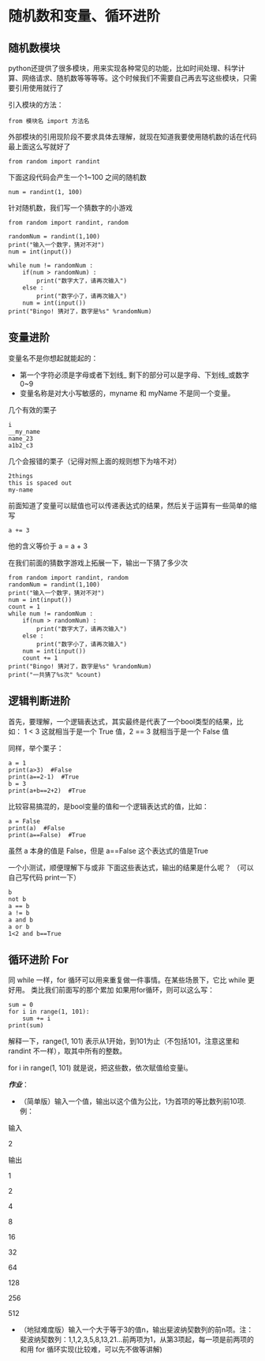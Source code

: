 # 随机数和变量、循环进阶
## 随机数模块
python还提供了很多模块，用来实现各种常见的功能，比如时间处理、科学计算、网络请求、随机数等等等等。这个时候我们不需要自己再去写这些模块，只需要引用使用就行了

引入模块的方法：
~~~
from 模块名 import 方法名
~~~
外部模块的引用现阶段不要求具体去理解，就现在知道我要使用随机数的话在代码最上面这么写就好了
~~~
from random import randint
~~~
下面这段代码会产生一个1~100 之间的随机数
~~~
num = randint(1, 100)
~~~
针对随机数，我们写一个猜数字的小游戏
~~~
from random import randint, random

randomNum = randint(1,100)
print("输入一个数字，猜对不对")
num = int(input())

while num != randomNum :
    if(num > randomNum) :
        print("数字大了，请再次输入")
    else :
        print("数字小了，请再次输入")
    num = int(input())
print("Bingo! 猜对了，数字是%s" %randomNum)
~~~

## 变量进阶
变量名不是你想起就能起的：

* 第一个字符必须是字母或者下划线_
剩下的部分可以是字母、下划线_或数字0~9
* 变量名称是对大小写敏感的，myname 和 myName 不是同一个变量。

几个有效的栗子
~~~
i
__my_name
name_23
a1b2_c3
~~~
几个会报错的栗子（记得对照上面的规则想下为啥不对）
~~~
2things
this is spaced out
my-name
~~~

前面知道了变量可以赋值也可以传递表达式的结果，然后关于运算有一些简单的缩写
~~~
a += 3
~~~
他的含义等价于 a = a + 3

在我们前面的猜数字游戏上拓展一下，输出一下猜了多少次
~~~
from random import randint, random
randomNum = randint(1,100)
print("输入一个数字，猜对不对")
num = int(input())
count = 1
while num != randomNum :
    if(num > randomNum) :
        print("数字大了，请再次输入")
    else :
        print("数字小了，请再次输入")
    num = int(input())
    count += 1
print("Bingo! 猜对了，数字是%s" %randomNum)
print("一共猜了%s次" %count)
~~~

## 逻辑判断进阶
首先，要理解，一个逻辑表达式，其实最终是代表了一个bool类型的结果，比如：  1 < 3 这就相当于是一个 True 值，2 == 3 就相当于是一个 False 值

同样，举个栗子：
~~~
a = 1
print(a>3)  #False
print(a==2-1)  #True
b = 3
print(a+b==2+2)  #True
~~~
比较容易搞混的，是bool变量的值和一个逻辑表达式的值，比如：
~~~
a = False
print(a)  #False
print(a==False)  #True
~~~
虽然 a 本身的值是 False，但是 a==False 这个表达式的值是True

一个小测试，顺便理解下与或非 下面这些表达式，输出的结果是什么呢？
（可以自己写代码 print一下）
~~~
b
not b
a == b
a != b
a and b
a or b
1<2 and b==True
~~~

## 循环进阶 For
同 while 一样，for 循环可以用来重复做一件事情。在某些场景下，它比 while 更好用。
类比我们前面写的那个累加
如果用for循环，则可以这么写：
~~~
sum = 0 
for i in range(1, 101):
    sum += i 
print(sum)
~~~
解释一下，range(1, 101) 表示从1开始，到101为止（不包括101，注意这里和 randint 不一样），取其中所有的整数。

for i in range(1, 101) 就是说，把这些数，依次赋值给变量i。

***作业***：
 * （简单版）输入一个值，输出以这个值为公比，1为首项的等比数列前10项.例：

输入

2


输出

1

2

4

8

16

32

64

128

256

512

 * （地狱难度版）输入一个大于等于3的值n，输出斐波纳契数列的前n项。注：斐波纳契数列：1,1,2,3,5,8,13,21...前两项为1，从第3项起，每一项是前两项的和用 for 循环实现(比较难，可以先不做等讲解)
